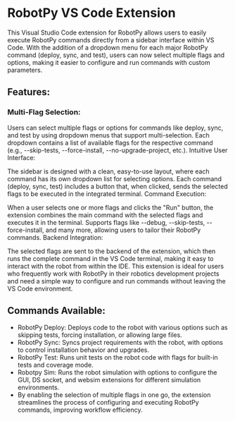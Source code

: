 # RobotPy VS Code Extension
This Visual Studio Code extension for RobotPy allows users to easily execute RobotPy commands directly from a sidebar interface within VS Code. With the addition of a dropdown menu for each major RobotPy command (deploy, sync, and test), users can now select multiple flags and options, making it easier to configure and run commands with custom parameters.

## Features:
### Multi-Flag Selection:

Users can select multiple flags or options for commands like deploy, sync, and test by using dropdown menus that support multi-selection.
Each dropdown contains a list of available flags for the respective command (e.g., --skip-tests, --force-install, --no-upgrade-project, etc.).
Intuitive User Interface:

The sidebar is designed with a clean, easy-to-use layout, where each command has its own dropdown list for selecting options.
Each command (deploy, sync, test) includes a button that, when clicked, sends the selected flags to be executed in the integrated terminal.
Command Execution:

When a user selects one or more flags and clicks the "Run" button, the extension combines the main command with the selected flags and executes it in the terminal.
Supports flags like --debug, --skip-tests, --force-install, and many more, allowing users to tailor their RobotPy commands.
Backend Integration:

The selected flags are sent to the backend of the extension, which then runs the complete command in the VS Code terminal, making it easy to interact with the robot from within the IDE.
This extension is ideal for users who frequently work with RobotPy in their robotics development projects and need a simple way to configure and run commands without leaving the VS Code environment.

## Commands Available:
- RobotPy Deploy: Deploys code to the robot with various options such as skipping tests, forcing installation, or allowing large files.  
- RobotPy Sync: Syncs project requirements with the robot, with options to control installation behavior and upgrades.  
- RobotPy Test: Runs unit tests on the robot code with flags for built-in tests and coverage mode.  
- Robotpy Sim: Runs the robot simulation with options to configure the GUI, DS socket, and websim extensions for different simulation environments.  
- By enabling the selection of multiple flags in one go, the extension streamlines the process of configuring and executing RobotPy commands, improving workflow efficiency.